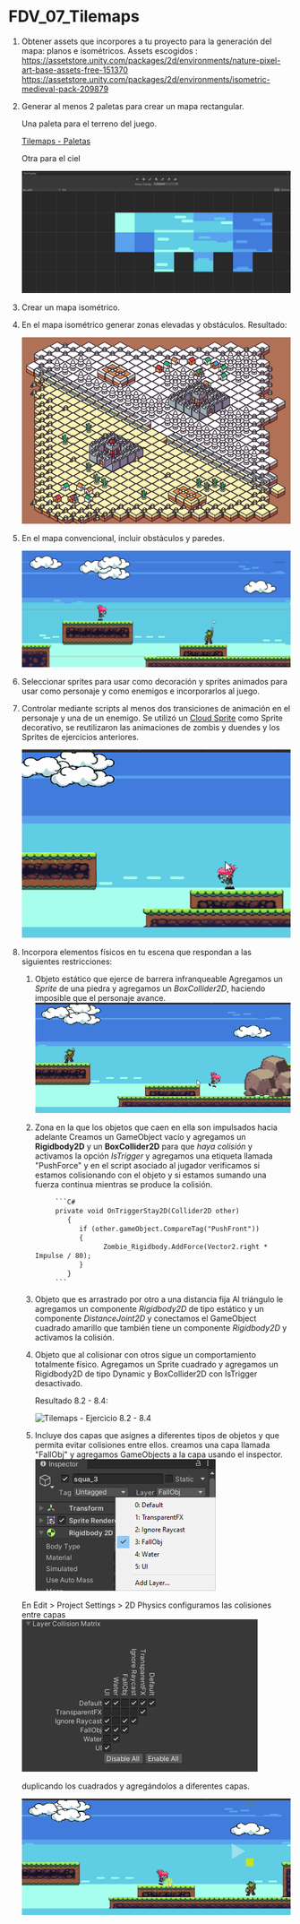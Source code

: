 # FDV_07_Tilemaps

1. Obtener assets que incorpores a tu proyecto para la generación del mapa: planos e isométricos.
    Assets escogidos :
    <https://assetstore.unity.com/packages/2d/environments/nature-pixel-art-base-assets-free-151370>
    <https://assetstore.unity.com/packages/2d/environments/isometric-medieval-pack-209879>

2. Generar al menos 2 paletas para crear un mapa rectangular.

    Una paleta para el terreno del juego.

    [Tilemaps - Paletas](https://github.com/almadacv/FDV_07_Tilemaps/blob/main/Gif/Tile2.png)

    Otra para el ciel

    ![Tilemaps - Paletas](https://github.com/almadacv/FDV_07_Tilemaps/blob/main/Gif/Tile2_1.png)

3. Crear un mapa isométrico.
4. En el mapa isométrico generar zonas elevadas y obstáculos.
    Resultado:

    ![Tilemaps - Mapa Isometrico](https://github.com/almadacv/FDV_07_Tilemaps/blob/main/Gif/Tile3_5.png)

5. En el mapa convencional, incluir obstáculos y paredes.

    ![Tilemaps - Mapa Rectangular](https://github.com/almadacv/FDV_07_Tilemaps/blob/main/Gif/Tile4_6.gif)

6. Seleccionar sprites para usar como decoración y sprites animados para usar como personaje y como enemigos e incorporarlos al juego.
7. Controlar mediante scripts al menos dos transiciones de animación en el personaje y una de un enemigo.
    Se utilizó un [Cloud Sprite](https://toppng.com/photo/222272) como Sprite decorativo, se reutilizaron las animaciones de zombis y duendes y los Sprites de ejercicios anteriores.

   ![Tilemaps - Ejercicio 6-7](https://github.com/almadacv/FDV_07_Tilemaps/blob/main/Gif/Tile6_7.gif)

8. Incorpora elementos físicos en tu escena que respondan a las siguientes restricciones:

    1. Objeto estático que ejerce de barrera infranqueable
        Agregamos un _Sprite_ de una piedra y agregamos un _BoxCollider2D_, haciendo imposible que el personaje avance.
        ![Tilemaps - Ejercicio 8.1](https://github.com/almadacv/FDV_07_Tilemaps/blob/main/Gif/Tile8_1.gif)

    2. Zona en la que los objetos que caen en ella son impulsados hacia adelante
        Creamos un GameObject vacío y agregamos un **Rigidbody2D** y un **BoxCollider2D** para que _haya colisión_ y activamos la opción _IsTrigger_ y agregamos una etiqueta llamada "PushForce" y en el script asociado al jugador verificamos si estamos colisionando con el objeto y si estamos sumando una fuerza continua mientras se produce la colisión.

                ```C#
                private void OnTriggerStay2D(Collider2D other)
                   {
                      if (other.gameObject.CompareTag("PushFront"))
                      {
                            Zombie_Rigidbody.AddForce(Vector2.right * Impulse / 80);
                      }
                   }
                ```

    3. Objeto que es arrastrado por otro a una distancia fija
        Al triángulo le agregamos un componente _Rigidbody2D_ de tipo estático y un componente _DistanceJoint2D_ y conectamos el GameObject cuadrado amarillo que también tiene un componente _Rigidbody2D_ y activamos la colisión.

    4. Objeto que al colisionar con otros sigue un comportamiento totalmente físico.
        Agregamos un Sprite cuadrado y agregamos un Rigidbody2D de tipo Dynamic y BoxCollider2D con IsTrigger desactivado.

        Resultado 8.2 - 8.4:

        ![Tilemaps - Ejercicio 8.2 - 8.4](https://github.com/almadacv/FDV_07_Tilemaps/blob/main/Gif/Tile2_3_4.gif)

    5. Incluye dos capas que asignes a diferentes tipos de objetos y que permita evitar colisiones entre ellos.
        creamos una capa llamada "FallObj" y agregamos GameObjects a la capa usando el inspector.
        ![Tilemaps - Ejercicio 8.5 layer Colision](https://github.com/almadacv/FDV_07_Tilemaps/blob/main/Gif/Tile8_5_1.png)

    En Edit > Project Settings > 2D Physics configuramos las colisiones entre capas
    ![Tilemaps - Ejercicio 8.5 layer Colision](https://github.com/almadacv/FDV_07_Tilemaps/blob/main/Gif/Tile8_5.png)

    duplicando los cuadrados y agregándolos a diferentes capas.

   ![Tilemaps - Ejercicio 8.5](https://github.com/almadacv/FDV_07_Tilemaps/blob/main/Gif/Tile8_5.gif)

